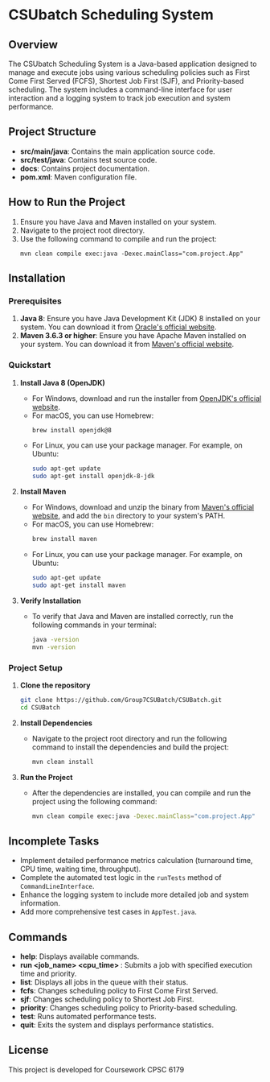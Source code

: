 # CSUbatch Scheduling System

## Overview
The CSUbatch Scheduling System is a Java-based application designed to manage and execute jobs using various scheduling policies such as First Come First Served (FCFS), Shortest Job First (SJF), and Priority-based scheduling. The system includes a command-line interface for user interaction and a logging system to track job execution and system performance.

## Project Structure
- **src/main/java**: Contains the main application source code.
- **src/test/java**: Contains test source code.
- **docs**: Contains project documentation.
- **pom.xml**: Maven configuration file.

## How to Run the Project
1. Ensure you have Java and Maven installed on your system.
2. Navigate to the project root directory.
3. Use the following command to compile and run the project:
   ```
   mvn clean compile exec:java -Dexec.mainClass="com.project.App"
   ```

## Installation

### Prerequisites
1. **Java 8**: Ensure you have Java Development Kit (JDK) 8 installed on your system. You can download it from [Oracle's official website](https://www.oracle.com/java/technologies/javase-jdk8-downloads.html).
2. **Maven 3.6.3 or higher**: Ensure you have Apache Maven installed on your system. You can download it from [Maven's official website](https://maven.apache.org/download.cgi).

### Quickstart
1. **Install Java 8 (OpenJDK)**
   - For Windows, download and run the installer from [OpenJDK's official website](https://adoptopenjdk.net/).
   - For macOS, you can use Homebrew:
     ```sh
     brew install openjdk@8
     ```
   - For Linux, you can use your package manager. For example, on Ubuntu:
     ```sh
     sudo apt-get update
     sudo apt-get install openjdk-8-jdk
     ```

2. **Install Maven**
   - For Windows, download and unzip the binary from [Maven's official website](https://maven.apache.org/download.cgi), and add the `bin` directory to your system's PATH.
   - For macOS, you can use Homebrew:
     ```sh
     brew install maven
     ```
   - For Linux, you can use your package manager. For example, on Ubuntu:
     ```sh
     sudo apt-get update
     sudo apt-get install maven
     ```

3. **Verify Installation**
   - To verify that Java and Maven are installed correctly, run the following commands in your terminal:
     ```sh
     java -version
     mvn -version
     ```

### Project Setup
1. **Clone the repository**
   ```sh
   git clone https://github.com/Group7CSUBatch/CSUBatch.git
   cd CSUBatch
   ```

2. **Install Dependencies**
   - Navigate to the project root directory and run the following command to install the dependencies and build the project:
     ```sh
     mvn clean install
     ```

3. **Run the Project**
   - After the dependencies are installed, you can compile and run the project using the following command:
     ```sh
     mvn clean compile exec:java -Dexec.mainClass="com.project.App"
     ```

## Incomplete Tasks
- Implement detailed performance metrics calculation (turnaround time, CPU time, waiting time, throughput).
- Complete the automated test logic in the `runTests` method of `CommandLineInterface`.
- Enhance the logging system to include more detailed job and system information.
- Add more comprehensive test cases in `AppTest.java`.

## Commands
- **help**: Displays available commands.
- **run <job_name> <cpu_time> <priority>**: Submits a job with specified execution time and priority.
- **list**: Displays all jobs in the queue with their status.
- **fcfs**: Changes scheduling policy to First Come First Served.
- **sjf**: Changes scheduling policy to Shortest Job First.
- **priority**: Changes scheduling policy to Priority-based scheduling.
- **test**: Runs automated performance tests.
- **quit**: Exits the system and displays performance statistics.

## License
This project is developed for Coursework CPSC 6179
